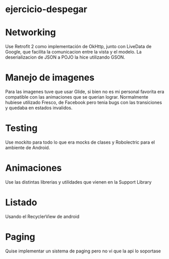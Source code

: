 # ejercicio-despegar

# Networking
Use Retrofit 2 como implementación de OkHttp, junto con LiveData de Google, que facilita la comunicacion entre la vista y el modelo. 
La deserializacion de JSON a POJO la hice utilizando GSON.

# Manejo de imagenes
Para las imagenes tuve que usar Glide, si bien no es mi personal favorita era compatible con las animaciones que se querian lograr. 
Normalmente hubiese utilizado Fresco, de Facebook pero tenia bugs con las transiciones y quedaba en estados invalidos.

# Testing
Use mockito para todo lo que era mocks de clases y Robolectric para el ambiente de Android.

# Animaciones
Use las distintas librerias y utilidades que vienen en la Support Library

# Listado
Usando el RecyclerView de android

# Paging
Quise implementar un sistema de paging pero no vi que la api lo soportase

